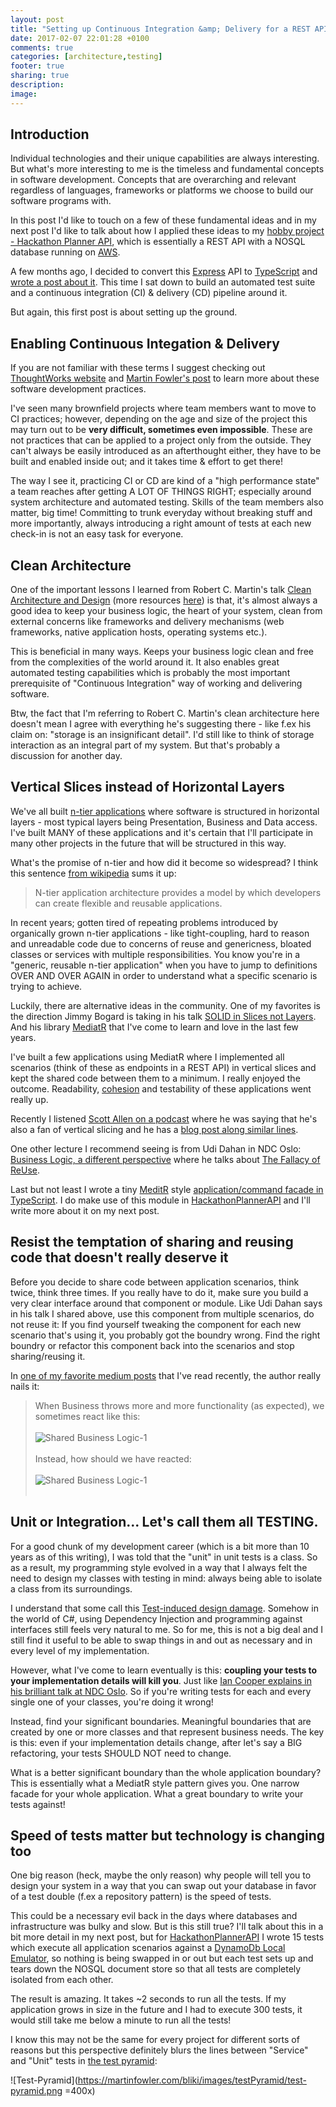 ```yaml
---
layout: post
title: "Setting up Continuous Integration &amp; Delivery for a REST API written in Node.js and Express - Part 1"
date: 2017-02-07 22:01:28 +0100
comments: true
categories: [architecture,testing]
footer: true
sharing: true
description: 
image:  
---
```


## Introduction

Individual technologies and their unique capabilities are always interesting. But what's more interesting to me 
is the timeless and fundamental concepts in software development. Concepts that are overarching and relevant 
regardless of languages, frameworks or platforms we choose to build our software programs with.

In this post I'd like to touch on a few of these fundamental ideas and in my next post I'd like to talk about
how I applied these ideas to my [hobby project - Hackathon Planner API](https://github.com/hakant/HackathonPlannerAPI),
which is essentially a REST API with a NOSQL database running on [AWS](https://aws.amazon.com/). 

A few months ago, I decided to convert this [Express](http://expressjs.com/) API to [TypeScript](https://www.typescriptlang.org/) 
and [wrote a post about it](/blog/2016/11/08/converting-a-node-dot-js-express-api-to-typescript/). This time I 
sat down to build an automated test suite and a continuous integration (CI) & delivery (CD) pipeline around it.

But again, this first post is about setting up the ground.

## Enabling Continuous Integation & Delivery

If you are not familiar with these terms I suggest checking out [ThoughtWorks website](https://www.thoughtworks.com/continuous-integration) 
and [Martin Fowler's post](https://www.martinfowler.com/articles/continuousIntegration.html) to learn more about 
these software development practices.

I've seen many brownfield projects where team members want to move to CI practices; however, depending on the age
and size of the project this may turn out to be __very difficult, sometimes even impossible__. These are not 
practices that can be applied to a project only from the outside. They can't always be easily introduced as 
an afterthought either, they have to be built and enabled inside out; and it takes time & effort to get there!

The way I see it, practicing CI or CD are kind of a "high performance state" a team reaches after getting A 
LOT OF THINGS RIGHT; especially around system architecture and automated testing. Skills of the team members
also matter, big time! Committing to trunk everyday without breaking stuff and more importantly, always introducing 
a right amount of tests at each new check-in is not an easy task for everyone.

## Clean Architecture 

One of the important lessons I learned from Robert C. Martin's talk [Clean Architecture and Design](https://vimeo.com/97530863)
(more resources [here](https://8thlight.com/blog/uncle-bob/2012/08/13/the-clean-architecture.html)) is that, it's 
almost always a good idea to keep your business logic, the heart of your system, clean from external concerns like 
frameworks and delivery mechanisms (web frameworks, native application hosts, operating systems etc.).

This is beneficial in many ways. Keeps your business logic clean and free from the complexities of the world around
it. It also enables great automated testing capabilities which is probably the most important prerequisite of 
"Continuous Integration" way of working and delivering software.

Btw, the fact that I'm referring to Robert C. Martin's clean architecture here doesn't mean I agree with everything
he's suggesting there - like f.ex his claim on: "storage is an insignificant detail". I'd still like to think of 
storage interaction as an integral part of my system. But that's probably a discussion for another day.

## Vertical Slices instead of Horizontal Layers

We've all built [n-tier applications](https://en.wikipedia.org/wiki/Multitier_architecture) where software is structured 
in horizontal layers - most typical layers being Presentation, Business and Data access. I've built MANY of 
these applications and it's certain that I'll participate in many other projects in the future that will be 
structured in this way.

What's the promise of n-tier and how did it become so widespread? I think this sentence 
[from wikipedia](https://en.wikipedia.org/wiki/Multitier_architecture) sums it up:

>N-tier application architecture provides a model by which developers can create flexible and 
reusable applications.

In recent years; gotten tired of repeating problems introduced by organically grown n-tier applications - like
tight-coupling, hard to reason and unreadable code due to concerns of reuse and genericness, bloated classes or 
services with multiple responsibilities. You know you're in a "generic, reusable n-tier application" when you 
have to jump to definitions OVER AND OVER AGAIN in order to understand what a specific scenario is trying to 
achieve.

Luckily, there are alternative ideas in the community. One of my favorites is the direction Jimmy Bogard is taking
in his talk [SOLID in Slices not Layers](https://lostechies.com/jimmybogard/2015/07/02/ndc-talk-on-solid-in-slices-not-layers-video-online/).
And his library [MediatR](https://github.com/jbogard/MediatR) that I've come to learn and love in the last few years.

I've built a few applications using MediatR where I implemented all scenarios (think of these as endpoints in a 
REST API) in vertical slices and kept the shared code between them to a minimum. I really enjoyed the 
outcome. Readability, [cohesion](https://en.wikipedia.org/wiki/Cohesion_(computer_science)) and testability of 
these applications went really up.

Recently I listened [Scott Allen on a podcast](https://www.dotnetrocks.com/?show=1405) where he was saying that 
he's also a fan of vertical slicing and he has a [blog post along similar lines](http://odetocode.com/blogs/scott/archive/2016/11/29/addfeaturefolders-and-usenodemodules-on-nuget-for-asp-net-core.aspx).

One other lecture I recommend seeing is from Udi Dahan in NDC Oslo: [Business Logic, a different perspective](https://vimeo.com/131757759)
where he talks about [The Fallacy of ReUse](http://udidahan.com/2009/06/07/the-fallacy-of-reuse/). 

Last but not least I wrote a tiny [MeditR](https://github.com/jbogard/MediatR) style 
[application/command facade in TypeScript](https://github.com/hakant/TypeScriptCommandPattern). I do make use 
of this module in [HackathonPlannerAPI](https://github.com/hakant/HackathonPlannerAPI) and I'll write more about
it on my next post.

## Resist the temptation of sharing and reusing code that doesn't really deserve it

Before you decide to share code between application scenarios, think twice, think three times. If you really have 
to do it, make sure you build a very clear interface around that component or module. Like Udi Dahan says in his 
talk I shared above, use this component from multiple scenarios, do not reuse it: If you find yourself tweaking the 
component for each new scenario that's using it, you probably got the boundry wrong. Find the right boundry or 
refactor this component back into the scenarios and stop sharing/reusing it.

In [one of my favorite medium posts](https://medium.com/@rdsubhas/10-modern-software-engineering-mistakes-bc67fbef4fc8#.k139s48qo) 
that I've read recently, the author really nails it:

>When Business throws more and more functionality (as expected), we sometimes react like this:
><br/><br/>
>![Shared Business Logic-1](/assets/ContinuousIntegration_Part1/Shared_Logic_1.png)
><br/><br/>
>Instead, how should we have reacted:
><br/><br/>
>![Shared Business Logic-1](/assets/ContinuousIntegration_Part1/Shared_Logic_2.png)
><br/><br/>

## Unit or Integration... Let's call them all TESTING.

For a good chunk of my development career (which is a bit more than 10 years as of this writing), I was told that 
the "unit" in unit tests is a class. So as a result, my programming style evolved in a way that I always felt the 
need to design my classes with testing in mind: always being able to isolate a class from its surroundings.

I understand that some call this [Test-induced design damage](http://david.heinemeierhansson.com/2014/test-induced-design-damage.html).
Somehow in the world of C#, using Dependency Injection and programming against interfaces still feels very natural
to me. So for me, this is not a big deal and I still find it useful to be able to swap things in and out as 
necessary and in every level of my implementation.

However, what I've come to learn eventually is this: __coupling your tests to your implementation details will 
kill you__. Just like [Ian Cooper explains in his brilliant talk at NDC Oslo](https://vimeo.com/68375232). So 
if you're writing tests for each and every single one of your classes, you're doing it wrong!

Instead, find your significant boundaries. Meaningful boundaries that are created by one or more classes and 
that represent business needs. The key is this: even if your implementation details change, after let's say a BIG 
refactoring, your tests SHOULD NOT need to change.

What is a better significant boundary than the whole application boundary? This is essentially what a MediatR style
pattern gives you. One narrow facade for your whole application. What a great boundary to write your tests against!

## Speed of tests matter but technology is changing too

One big reason (heck, maybe the only reason) why people will tell you to design your system in a 
way that you can swap out your database in favor of a test double (f.ex a repository pattern) is the speed 
of tests.

This could be a necessary evil back in the days where databases and infrastructure was bulky and slow. But is 
this still true? I'll talk about this in a bit more detail in my next post, but for [HackathonPlannerAPI](https://github.com/hakant/HackathonPlannerAPI) 
I wrote 15 tests which execute all application scenarios against a [DynamoDb Local Emulator](https://aws.amazon.com/blogs/aws/dynamodb-local-for-desktop-development/),
so nothing is being swapped in or out but each test sets up and tears down the NOSQL document store so that 
all tests are completely isolated from each other. 

The result is amazing. It takes ~2 seconds to run all the tests. If my application grows in size in the future and 
I had to execute 300 tests, it would still take me below a minute to run all the tests!

I know this may not be the same for every project for different sorts of reasons but this perspective 
definitely blurs the lines between "Service" and "Unit" tests in [the test pyramid](https://martinfowler.com/bliki/TestPyramid.html):

![Test-Pyramid](https://martinfowler.com/bliki/images/testPyramid/test-pyramid.png =400x)






<!--Share these articles also the pictures. Then link to Scott Allen's podcast and post. Then share MediatR.
Maybe then share your TS mediator. Then end with Udi Dahan's Reuse talk.

https://medium.com/@rdsubhas/10-modern-software-engineering-mistakes-bc67fbef4fc8#.k139s48qo


* Jimmy Bogard
* Post of Scott Allen
* Mediatr
* Reuse talk from Udi Dahan-->


<!--Use this sentence in your next post-->
<!--With these thoughts in mind, I sat down to refactor the existing REST API to make it architecturally cleaner and 
more testable. I also aimed to write a bunch of stable and fast tests to be plugged into the CI pipeline.-->

<!--Here are some of those areas of interest:

  - What is clean architecture 
  - Ways of structuring the business domain
  - Re-evaluating the idea of "reuse" in software projects
  - Re-evaluating the needs around building "generic" software
  - Traditional n-tier architecture and its pros & cons
  - Testability of an application
  - Stability, correctness and speed of tests
  - Types of tests and the famous test pyramid

and all these things in the context of CI, CD and DevOps, which I believe are truly valuable concepts.-->

